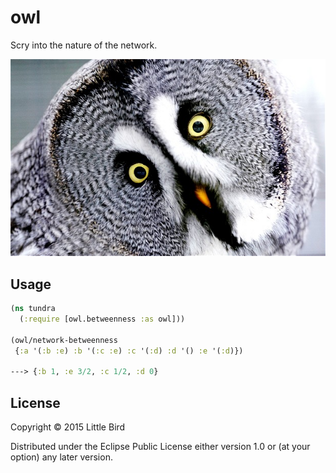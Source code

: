 # owl

Scry into the nature of the network.

![OWL](https://github.com/littlebird/owl/blob/master/resources/public/img/owl.jpg)

## Usage

```clj
(ns tundra
  (:require [owl.betweenness :as owl]))

(owl/network-betweenness
 {:a '(:b :e) :b '(:c :e) :c '(:d) :d '() :e '(:d)})

---> {:b 1, :e 3/2, :c 1/2, :d 0}
```

## License

Copyright © 2015 Little Bird

Distributed under the Eclipse Public License either version 1.0 or (at
your option) any later version.
